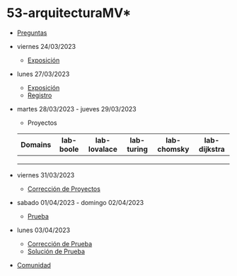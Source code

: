 # 53-arquitecturaMV*

- [Preguntas](https://escuela.it/master-programacion-diseno-software)
- viernes 24/03/2023
  - [Exposición](https://escuela.it/master-programacion-diseno-software)
- lunes 27/03/2023
  - [Exposición](https://escuela.it/master-programacion-diseno-software)
  - [Registro](https://forms.gle/22csT7mZKcGUb5yF8)
- martes 28/03/2023 - jueves 29/03/2023
  - Proyectos
  
  |Domains|lab-boole|lab-lovalace|lab-turing|lab-chomsky|lab-dijkstra|
  |-------|---------|------------|----------|-----------|--------------|
  |       |         |            |          |           |              |
  |       |         |            |          |           |              |
  |       |         |            |          |           |              |
- viernes 31/03/2023
  - [Corrección de Proyectos](https://escuela.it/master-programacion-diseno-software)
- sabado 01/04/2023 - domingo 02/04/2023
  - [Prueba](https://forms.gle/u5HqYSEJzcRCanyZ8)
- lunes 03/04/2023
  - [Corrección de Prueba](https://escuela.it/master-programacion-diseno-software)
  - [Solución de Prueba](https://docs.google.com/spreadsheets/d/1fL8Y6hxJpuZgJZV5CORPQ7AfxTULStwWIkJCTKsqzuw/edit?usp=sharing)
- [Comunidad](https://app.slack.com/client/T02S3KYD464/C02TG0EF7N3)

